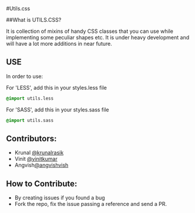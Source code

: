 #Utils.css

##What is UTILS.CSS?

It is collection of mixins of handy CSS classes that you can use while implementing some peculiar shapes etc. It is under heavy development and will have a lot more additions in near future.

## USE

In order to use:

For 'LESS', add this in your styles.less file

```css
@import utils.less
```

For 'SASS', add this in your styles.sass file

```sass
@import utils.sass
```

## Contributors:

- Krunal [@krunalrasik](http://github.com/krunalrasik)
- Vinit [@vinitkumar](http://github.com/vinitkumar)
- Angvish[@angvishvish](https://github.com/angvishvish)

## How to Contribute:

- By creating issues if you found a bug
- Fork the repo, fix the issue passing a reference and send a PR. 



